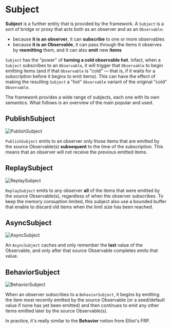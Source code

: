# Subject

**Subject** is a further entity that is provided by the framework.
A `Subject` is a sort of bridge or proxy that acts both as an observer and as an `Observable`:
- because **it is an observer**, it can **subscribe** to one or more observables
- because **it is an Observable**, it can pass through the items it observes by **reemitting** them, and it can also **emit** new **items**

`Subject` has the "power" of **turning a cold observable hot**. Infact, when a `Subject` subscribes to an `Observable`, it will trigger that `Observable` to begin emitting items (and if that `Observable` is "cold" — that is, if it waits for a subscription before it begins to emit items). This can have the effect of making the resulting `Subject` a "hot" `Observable` variant of the original "cold" `Observable`.

The framework provides a wide range of subjects, each one with its own semantics. What follows is an overview of the main popular and used.

## PublishSubject

![PublishSubject](http://reactivex.io/documentation/operators/images/S.PublishSubject.e.png)

`PublishSubject` emits to an observer only those items that are emitted by the source Observable(s) **subsequent** to the time of the subscription. This means that an observer will not receive the previous emitted items.

## ReplaySubject

![ReplaySubject](http://reactivex.io/documentation/operators/images/S.ReplaySubject.png)

`ReplaySubject` emits to any observer **all** of the items that were emitted by the source Observable(s), regardless of when the observer subscribes. To keep the memory consuption limited, this subject also use a bounded buffer that enable to discard old items when the limit size has been reached.

## AsyncSubject

![AsyncSubject](http://reactivex.io/documentation/operators/images/S.AsyncSubject.png)

An `AsyncSubject` caches and only remember the **last** value of the Observable, and only after that source Observable completes emits that value.

## BehaviorSubject

![BehaviorSubject](http://reactivex.io/documentation/operators/images/S.BehaviorSubject.png)

When an observer subscribes to a `BehaviorSubject`, it begins by emitting the item most recently emitted by the source Observable (or a seed/default value if none has yet been emitted) and then continues to emit any other items emitted later by the source Observable(s).

In practice, it's really similar to the **Behavior** notion from Elliot's FRP.
